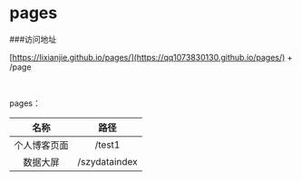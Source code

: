 # pages

###访问地址

[https://Iixianjie.github.io/pages/](https://qq1073830130.github.io/pages/) + /page

<br/>

pages：

| 名称 | 路径 |
:---:|:-----:
| 个人博客页面 | /test1 |
| 数据大屏 | /szydataindex |
